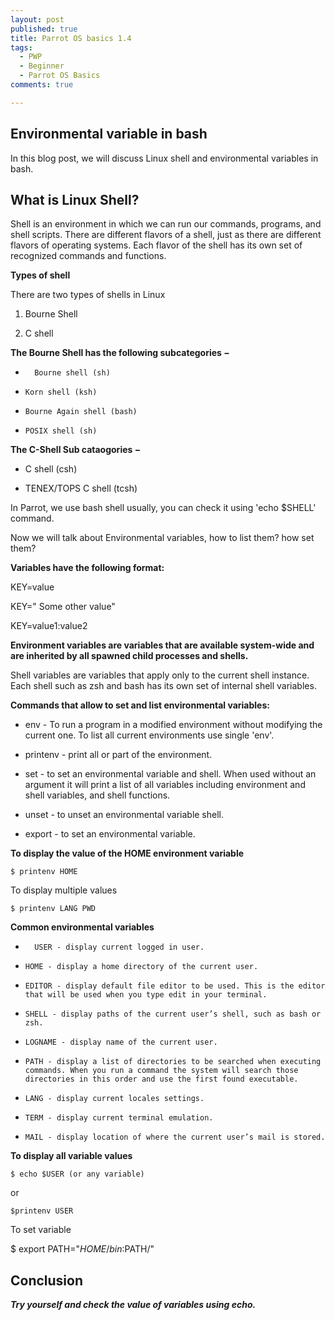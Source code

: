 ```yaml
---
layout: post
published: true
title: Parrot OS basics 1.4
tags:
  - PWP
  - Beginner
  - Parrot OS Basics
comments: true

---
```

## Environmental variable in bash

In this blog post, we will discuss Linux shell and environmental variables in bash. 

## What is Linux Shell?

Shell is an environment in which we can run our commands, programs, and shell scripts. There are different flavors of a shell, just as there are different flavors of operating systems. Each flavor of the shell has its own set of recognized commands and functions.

**Types of shell**

There are two types of shells in Linux

1. Bourne Shell

2. C shell


**The Bourne Shell has the following subcategories −**

-       Bourne shell (sh)

-     Korn shell (ksh)

-     Bourne Again shell (bash)

-     POSIX shell (sh)

**The  C-Shell Sub cataogories −**

- C shell (csh)

- TENEX/TOPS C shell (tcsh)


In Parrot, we use bash shell usually, you can check it using 'echo $SHELL' command.


Now we will talk about Environmental variables, how to list them? how set them?


**Variables have the following format:**


   KEY=value
   
   KEY=" Some other value"
   
   KEY=value1:value2


**Environment variables are variables that are available system-wide and are inherited by all spawned child processes and shells.**


Shell variables are variables that apply only to the current shell instance. Each shell such as zsh and bash has its own set of internal shell variables.

**Commands that allow to set and list environmental variables:**

- env - To run a program in a modified environment without modifying the current one. To list all current environments use single 'env'.

- printenv - print all or part of the environment.

- set - to set an environmental variable and shell. When used without an argument it will print a list of all variables including environment and shell variables, and shell functions.

- unset - to unset an environmental variable shell.

- export - to set an environmental variable.


**To display the value of the HOME environment variable**
~~~
$ printenv HOME
~~~

To display multiple values

~~~
$ printenv LANG PWD
~~~

**Common environmental variables**

-       USER - display current logged in user.

-     HOME - display a home directory of the current user.

-     EDITOR - display default file editor to be used. This is the editor that will be used when you type edit in your terminal.

-     SHELL - display paths of the current user’s shell, such as bash or zsh.

-     LOGNAME - display name of the current user.

-     PATH - display a list of directories to be searched when executing commands. When you run a command the system will search those directories in this order and use the first found executable.

-     LANG - display current locales settings.

-     TERM - display current terminal emulation.

-     MAIL - display location of where the current user’s mail is stored.

**To display all variable values**

~~~
$ echo $USER (or any variable)
~~~
or 
~~~
$printenv USER
~~~
To set variable 

$ export PATH="$HOME/bin:$PATH/"

## Conclusion

_**Try yourself and check the value of variables using echo.**_


